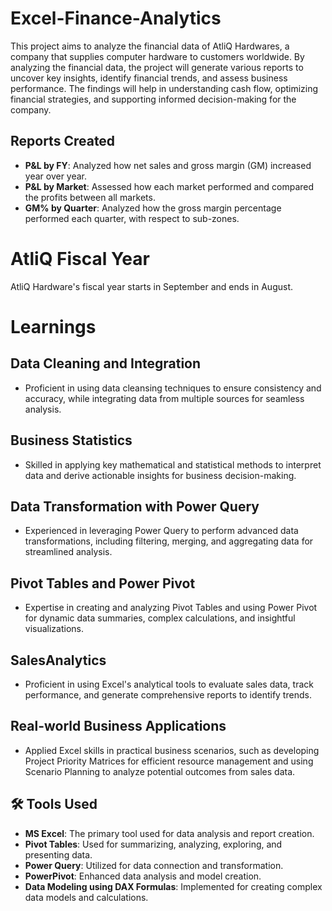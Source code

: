 # Excel-Finance-Analytics

This project aims to analyze the financial data of AtliQ Hardwares, a company that supplies computer hardware to customers worldwide. By analyzing the financial data, the project will generate various reports to uncover key insights, identify financial trends, and assess business performance. The findings will help in understanding cash flow, optimizing financial strategies, and supporting informed decision-making for the company.

## Reports Created

- **P&L by FY**: Analyzed how net sales and gross margin (GM) increased year over year.
- **P&L by Market**: Assessed how each market performed and compared the profits between all markets.
- **GM% by Quarter**: Analyzed how the gross margin percentage performed each quarter, with respect to sub-zones.

# AtliQ Fiscal Year

AtliQ Hardware's fiscal year starts in September and ends in August.


# Learnings

## Data Cleaning and Integration
- Proficient in using data cleansing techniques to ensure consistency and accuracy, while integrating data from multiple sources for seamless analysis. 

## Business Statistics
- Skilled in applying key mathematical and statistical methods to interpret data and derive actionable insights for business decision-making.

## Data Transformation with Power Query
- Experienced in leveraging Power Query to perform advanced data transformations, including filtering, merging, and aggregating data for streamlined analysis. 

## Pivot Tables and Power Pivot
- Expertise in creating and analyzing Pivot Tables and using Power Pivot for dynamic data summaries, complex calculations, and insightful visualizations. 

## SalesAnalytics
- Proficient in using Excel's analytical tools to evaluate sales data, track performance, and generate comprehensive reports to identify trends. 

## Real-world Business Applications
- Applied Excel skills in practical business scenarios, such as developing Project Priority Matrices for efficient resource management and using Scenario Planning to analyze potential outcomes from sales data. 

## 🛠️ Tools Used

- **MS Excel**: The primary tool used for data analysis and report creation.
- **Pivot Tables**: Used for summarizing, analyzing, exploring, and presenting data.
- **Power Query**: Utilized for data connection and transformation.
- **PowerPivot**: Enhanced data analysis and model creation.
- **Data Modeling using DAX Formulas**: Implemented for creating complex data models and calculations.

